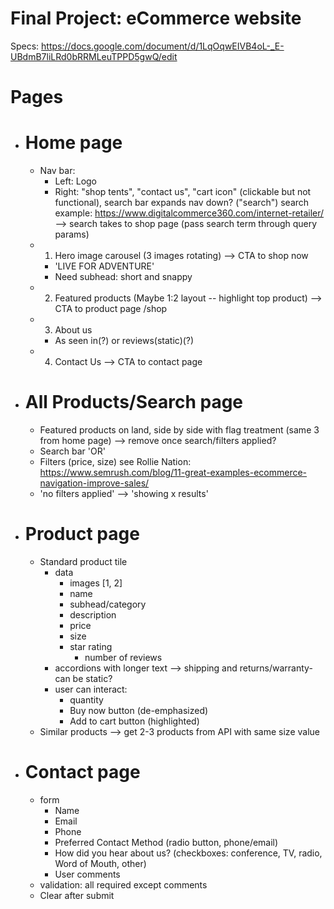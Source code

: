 # Final Project: eCommerce website

Specs: https://docs.google.com/document/d/1LqOqwEIVB4oL-_E-UBdmB7liLRd0bRRMLeuTPPD5gwQ/edit

# Pages
- # Home page
    - Nav bar:
        - Left: Logo
        - Right: "shop tents", "contact us", "cart icon" (clickable but not functional), search bar expands nav down? ("search") search example: https://www.digitalcommerce360.com/internet-retailer/ --> search takes to shop page (pass search term through query params)
    - 1) Hero image carousel (3 images rotating) --> CTA to shop now
        - 'LIVE FOR ADVENTURE' 
        - Need subhead: short and snappy
    - 2) Featured products (Maybe 1:2 layout -- highlight top product) --> CTA to product page /shop
    - 3) About us
        - As seen in(?) or reviews(static)(?)
    - 4) Contact Us --> CTA to contact page
- # All Products/Search page
    - Featured products on land, side by side with flag treatment (same 3 from home page) --> remove once search/filters applied?
    - Search bar
        'OR'
    - Filters (price, size) see Rollie Nation: https://www.semrush.com/blog/11-great-examples-ecommerce-navigation-improve-sales/
     - 'no filters applied' --> 'showing x results'
- # Product page
    - Standard product tile
        -  data
            - images [1, 2]
            - name
            - subhead/category
            - description
            - price
            - size
            - star rating
                - number of reviews
        - accordions with longer text --> shipping and returns/warranty- can be static?
        - user can interact: 
            - quantity
            - Buy now button (de-emphasized)
            - Add to cart button (highlighted)
    - Similar products --> get 2-3 products from API with same size value
- # Contact page
    - form
        - Name
        - Email
        - Phone
        - Preferred Contact Method (radio button, phone/email)
        - How did you hear about us? (checkboxes: conference, TV, radio, Word of Mouth, other)
        - User comments 
    - validation: all required except comments
    - Clear after submit


